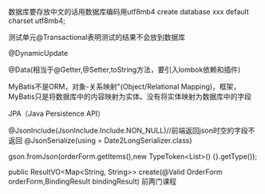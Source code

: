 数据库要存放中文的话用数据库编码用utf8mb4
create database xxx default charset utf8mb4;

测试单元@Transactional表明测试的结果不会放到数据库

@DynamicUpdate  

@Data(相当于@Getter,@Setter,toString方法，要引入lombok依赖和插件)


MyBatis不是ORM，对象-关系映射"(Object/Relational Mapping)，框架，MyBatis只是将数据库中的内容映射为实体。没有将实体映射为数据库中的字段

JPA（Java Persistence API）


@JsonInclude(JsonInclude.Include.NON_NULL)//前端返回json时空的字段不返回
@JsonSerialize(using = Date2LongSerializer.class)

gson.fromJson(orderForm.getItems(),new TypeToken<List<OrderDetail>>() {}.getType());

public ResultVO<Map<String, String>> create(@Valid OrderForm orderForm,BindingResult bindingResult) 
前两门课程
